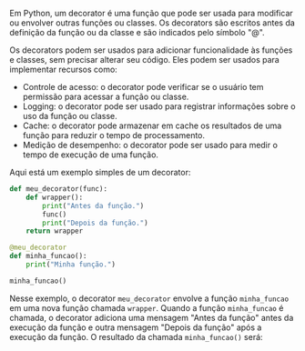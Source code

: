 Em Python, um decorator é uma função que pode ser usada para modificar ou envolver outras funções ou classes. Os decorators são escritos antes da definição da função ou da classe e são indicados pelo símbolo "@".

Os decorators podem ser usados para adicionar funcionalidade às funções e classes, sem precisar alterar seu código. Eles podem ser usados para implementar recursos como:

-   Controle de acesso: o decorator pode verificar se o usuário tem permissão para acessar a função ou classe.
-   Logging: o decorator pode ser usado para registrar informações sobre o uso da função ou classe.
-   Cache: o decorator pode armazenar em cache os resultados de uma função para reduzir o tempo de processamento.
-   Medição de desempenho: o decorator pode ser usado para medir o tempo de execução de uma função.

Aqui está um exemplo simples de um decorator:

```python
def meu_decorator(func):
    def wrapper():
        print("Antes da função.")
        func()
        print("Depois da função.")
    return wrapper

@meu_decorator
def minha_funcao():
    print("Minha função.")

minha_funcao()
```

Nesse exemplo, o decorator `meu_decorator` envolve a função `minha_funcao` em uma nova função chamada `wrapper`. Quando a função `minha_funcao` é chamada, o decorator adiciona uma mensagem "Antes da função" antes da execução da função e outra mensagem "Depois da função" após a execução da função. O resultado da chamada `minha_funcao()` será:


```python

```